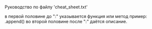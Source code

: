 Руководство по файлу 'cheat_sheet.txt'

в первой половине до ":" указывается функция или метод пример: .append()
во второй половине после ":" даётся описание.